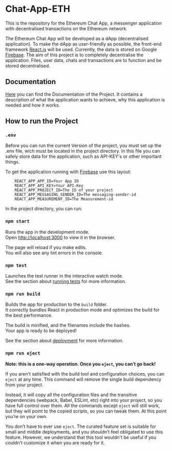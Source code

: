 # Chat-App-ETH

This is the repository for the Ethereum Chat App, a messenger application with decentralised transactions on the
Ethereum network.

The Ethereum Chat App will be developed as a dApp (decentralised application). To make the dApp as user-friendly as
possible, the front-end framework [React.js](https://reactjs.org/) will be used. Currently, the data is stored on
Google [Firebase](https://firebase.google.com/). The aim of this project is to completely decentralise the application.
Files, user data, chats and transactions are to function and be stored decentralised.

## Documentation

[Here](docs/application-docs/README.md) you can find the Documentation of the Project. It contains a description of what the
application wants to achieve, why this application is needed and how it works.

## How to run the Project

### `.env`

Before you can run the current Version of the project, you must set up the .env file, wich must be located in the
project directory. In this file you can safely store data for the application, such as API-KEY's or other important
things.

To get the application running with [Firebase](https://firebase.google.com/) use this layout:

```dotenv
    REACT_APP_APP_ID=Your App ID
    REACT_APP_API_KEY=Your API-Key
    REACT_APP_PROJECT_ID=The ID of your project
    REACT_APP_MESSAGING_SENDER_ID=The messaging-sender-id 
    REACT_APP_MEASUREMENT_ID=The Measurement-id
```

In the project directory, you can run:

### `npm start`

Runs the app in the development mode.<br />
Open [http://localhost:3000](http://localhost:3000) to view it in the browser.

The page will reload if you make edits.<br />
You will also see any lint errors in the console.

### `npm test`

Launches the test runner in the interactive watch mode.<br />
See the section about [running tests](https://facebook.github.io/create-react-app/docs/running-tests) for more
information.

### `npm run build`

Builds the app for production to the `build` folder.<br />
It correctly bundles React in production mode and optimizes the build for the best performance.

The build is minified, and the filenames include the hashes.<br />
Your app is ready to be deployed!

See the section about [deployment](https://facebook.github.io/create-react-app/docs/deployment) for more information.

### `npm run eject`

**Note: this is a one-way operation. Once you `eject`, you can’t go back!**

If you aren't satisfied with the build tool and configuration choices, you can `eject` at any time. This command will
remove the single build dependency from your project.

Instead, it will copy all the configuration files and the transitive dependencies (webpack, Babel, ESLint, etc) right
into your project, so you have full control over them. All the commands except `eject` will still work, but they will
point to the copied scripts, so you can tweak them. At this point you’re on your own.

You don’t have to ever use `eject`. The curated feature set is suitable for small and middle deployments, and you
shouldn’t feel obligated to use this feature. However, we understand that this tool wouldn't be useful if you couldn't
customize it when you are ready for it.


